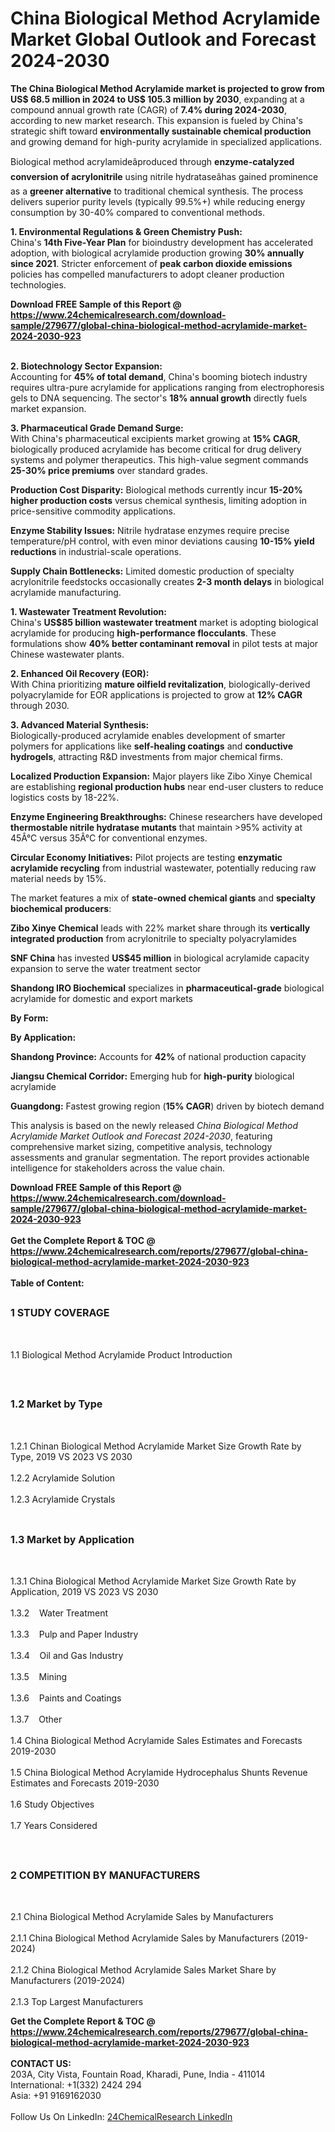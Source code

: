 <h1>China Biological Method Acrylamide Market Global Outlook and Forecast 2024-2030</h1><p><strong>The China Biological Method Acrylamide market is projected to grow from US$ 68.5 million in 2024 to US$ 105.3 million by 2030</strong>, expanding at a compound annual growth rate (CAGR) of <strong>7.4% during 2024-2030</strong>, according to new market research. This expansion is fueled by China's strategic shift toward <strong>environmentally sustainable chemical production</strong> and growing demand for high-purity acrylamide in specialized applications.</p><p>Biological method acrylamideâproduced through <strong>enzyme-catalyzed conversion of acrylonitrile</strong> using nitrile hydrataseâhas gained prominence as a <strong>greener alternative</strong> to traditional chemical synthesis. The process delivers superior purity levels (typically 99.5%+) while reducing energy consumption by 30-40% compared to conventional methods.</p><p><strong>1. Environmental Regulations &amp; Green Chemistry Push:</strong><br>
China's <strong>14th Five-Year Plan</strong> for bioindustry development has accelerated adoption, with biological acrylamide production growing <strong>30% annually since 2021</strong>. Stricter enforcement of <strong>peak carbon dioxide emissions</strong> policies has compelled manufacturers to adopt cleaner production technologies.</p><div><b>Download FREE Sample of this Report @ 
            <a href="https://www.24chemicalresearch.com/download-sample/279677/global-china-biological-method-acrylamide-market-2024-2030-923">
            https://www.24chemicalresearch.com/download-sample/279677/global-china-biological-method-acrylamide-market-2024-2030-923</a></b></div><br><p><strong>2. Biotechnology Sector Expansion:</strong><br>
Accounting for <strong>45% of total demand</strong>, China's booming biotech industry requires ultra-pure acrylamide for applications ranging from electrophoresis gels to DNA sequencing. The sector's <strong>18% annual growth</strong> directly fuels market expansion.</p><p><strong>3. Pharmaceutical Grade Demand Surge:</strong><br>
With China's pharmaceutical excipients market growing at <strong>15% CAGR</strong>, biologically produced acrylamide has become critical for drug delivery systems and polymer therapeutics. This high-value segment commands <strong>25-30% price premiums</strong> over standard grades.</p><p><strong>Production Cost Disparity:</strong> Biological methods currently incur <strong>15-20% higher production costs</strong> versus chemical synthesis, limiting adoption in price-sensitive commodity applications.</p><p><strong>Enzyme Stability Issues:</strong> Nitrile hydratase enzymes require precise temperature/pH control, with even minor deviations causing <strong>10-15% yield reductions</strong> in industrial-scale operations.</p><p><strong>Supply Chain Bottlenecks:</strong> Limited domestic production of specialty acrylonitrile feedstocks occasionally creates <strong>2-3 month delays</strong> in biological acrylamide manufacturing.</p><p><strong>1. Wastewater Treatment Revolution:</strong><br>
China's <strong>US$85 billion wastewater treatment</strong> market is adopting biological acrylamide for producing <strong>high-performance flocculants</strong>. These formulations show <strong>40% better contaminant removal</strong> in pilot tests at major Chinese wastewater plants.</p><p><strong>2. Enhanced Oil Recovery (EOR):</strong><br>
With China prioritizing <strong>mature oilfield revitalization</strong>, biologically-derived polyacrylamide for EOR applications is projected to grow at <strong>12% CAGR</strong> through 2030.</p><p><strong>3. Advanced Material Synthesis:</strong><br>
Biologically-produced acrylamide enables development of smarter polymers for applications like <strong>self-healing coatings</strong> and <strong>conductive hydrogels</strong>, attracting R&amp;D investments from major chemical firms.</p><p><strong>Localized Production Expansion:</strong> Major players like Zibo Xinye Chemical are establishing <strong>regional production hubs</strong> near end-user clusters to reduce logistics costs by 18-22%.</p><p><strong>Enzyme Engineering Breakthroughs:</strong> Chinese researchers have developed <strong>thermostable nitrile hydratase mutants</strong> that maintain &gt;95% activity at 45Â°C versus 35Â°C for conventional enzymes.</p><p><strong>Circular Economy Initiatives:</strong> Pilot projects are testing <strong>enzymatic acrylamide recycling</strong> from industrial wastewater, potentially reducing raw material needs by 15%.</p><p>The market features a mix of <strong>state-owned chemical giants</strong> and <strong>specialty biochemical producers</strong>:</p><p><strong>Zibo Xinye Chemical</strong> leads with 22% market share through its <strong>vertically integrated production</strong> from acrylonitrile to specialty polyacrylamides</p><p><strong>SNF China</strong> has invested <strong>US$45 million</strong> in biological acrylamide capacity expansion to serve the water treatment sector</p><p><strong>Shandong IRO Biochemical</strong> specializes in <strong>pharmaceutical-grade</strong> biological acrylamide for domestic and export markets</p><p><strong>By Form:</strong></p><p><strong>By Application:</strong></p><p><strong>Shandong Province:</strong> Accounts for <strong>42%</strong> of national production capacity</p><p><strong>Jiangsu Chemical Corridor:</strong> Emerging hub for <strong>high-purity</strong> biological acrylamide</p><p><strong>Guangdong:</strong> Fastest growing region (<strong>15% CAGR</strong>) driven by biotech demand</p><p>This analysis is based on the newly released <em>China Biological Method Acrylamide Market Outlook and Forecast 2024-2030</em>, featuring comprehensive market sizing, competitive analysis, technology assessments and granular segmentation. The report provides actionable intelligence for stakeholders across the value chain.</p><div><b>Download FREE Sample of this Report @ 
            <a href="https://www.24chemicalresearch.com/download-sample/279677/global-china-biological-method-acrylamide-market-2024-2030-923">
            https://www.24chemicalresearch.com/download-sample/279677/global-china-biological-method-acrylamide-market-2024-2030-923</a></b></div><br><div><b>Get the Complete Report & TOC @ 
            <a href="https://www.24chemicalresearch.com/reports/279677/global-china-biological-method-acrylamide-market-2024-2030-923">
            https://www.24chemicalresearch.com/reports/279677/global-china-biological-method-acrylamide-market-2024-2030-923</a></b></div><br>
            <b>Table of Content:</b><p><h2><span style="font-size:16px"><strong>1 STUDY COVERAGE</strong></span></h2><br />
<p>1.1 Biological Method Acrylamide Product Introduction</p><br />
<h2><span style="font-size:16px"><strong>1.2 Market by Type</strong></span></h2><br />
<p>1.2.1 Chinan Biological Method Acrylamide Market Size Growth Rate by Type, 2019 VS 2023 VS 2030<br /><br />
1.2.2 Acrylamide Solution&nbsp;&nbsp; &nbsp;<br /><br />
1.2.3 Acrylamide Crystals<br /><br />
<h2><span style="font-size:16px"><strong>1.3 Market by Application</strong></span></h2><br />
<p>1.3.1 China Biological Method Acrylamide Market Size Growth Rate by Application, 2019 VS 2023 VS 2030<br /><br />
1.3.2&nbsp;&nbsp; &nbsp;Water Treatment<br /><br />
1.3.3&nbsp;&nbsp; &nbsp;Pulp and Paper Industry<br /><br />
1.3.4&nbsp;&nbsp; &nbsp;Oil and Gas Industry<br /><br />
1.3.5&nbsp;&nbsp; &nbsp;Mining<br /><br />
1.3.6&nbsp;&nbsp; &nbsp;Paints and Coatings<br /><br />
1.3.7&nbsp;&nbsp; &nbsp;Other<br /><br />
1.4 China Biological Method Acrylamide Sales Estimates and Forecasts 2019-2030<br /><br />
1.5 China Biological Method Acrylamide Hydrocephalus Shunts Revenue Estimates and Forecasts 2019-2030<br /><br />
1.6 Study Objectives<br /><br />
1.7 Years Considered</p><br />
<h2><span style="font-size:16px"><strong>2 COMPETITION BY MANUFACTURERS</strong></span></h2><br />
<p>2.1 China Biological Method Acrylamide Sales by Manufacturers<br /><br />
2.1.1 China Biological Method Acrylamide Sales by Manufacturers (2019-2024)<br /><br />
2.1.2 China Biological Method Acrylamide Sales Market Share by Manufacturers (2019-2024)<br /><br />
2.1.3 Top Largest Manufacturers </p><div><b>Get the Complete Report & TOC @ 
            <a href="https://www.24chemicalresearch.com/reports/279677/global-china-biological-method-acrylamide-market-2024-2030-923">
            https://www.24chemicalresearch.com/reports/279677/global-china-biological-method-acrylamide-market-2024-2030-923</a></b></div><br><b>CONTACT US:</b><br>
            203A, City Vista, Fountain Road, Kharadi, Pune, India - 411014<br>
            International: +1(332) 2424 294<br>
            Asia: +91 9169162030 <br><br>
            Follow Us On LinkedIn: <a href="https://www.linkedin.com/company/24chemicalresearch/">24ChemicalResearch LinkedIn</a>
